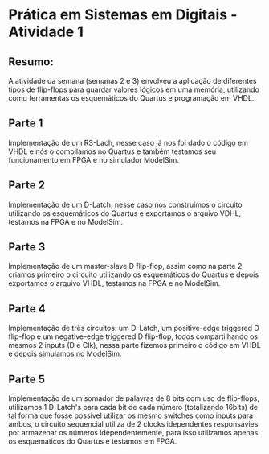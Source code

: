 # Prática em Sistemas em Digitais - Atividade 1

## Resumo:
A atividade da semana (semanas 2 e 3) envolveu a aplicação de diferentes tipos de flip-flops para guardar valores lógicos em uma memória, utilizando como ferramentas os esquemáticos do Quartus e programação em VHDL.

## Parte 1
Implementação de um RS-Lach, nesse caso já nos foi dado o código em VHDL e nós o compilamos no Quartus e também testamos seu funcionamento em FPGA e no simulador ModelSim.

## Parte 2
Implementação de um D-Latch, nesse caso nós construímos o circuito utilizando os esquemáticos do Quartus e exportamos o arquivo VDHL, testamos na FPGA e no ModelSim.

## Parte 3
Implementação de um master-slave D flip-flop, assim como na parte 2, criamos primeiro o circuito utilizando os esquemáticos do Quartus e depois exportamos o arquivo VHDL, testamos na FPGA e no ModelSim.

## Parte 4
Implementação de três circuitos: um D-Latch, um positive-edge triggered D flip-flop e um negative-edge triggered D flip-flop, todos compartilhando os mesmos 2 inputs (D e Clk), nessa parte fizemos primeiro o código em VHDL e depois simulamos no ModelSim.

## Parte 5
Implementação de um somador de palavras de 8 bits com uso de flip-flops, utilizamos 1 D-Latch's para cada bit de cada número (totalizando 16bits) de tal forma que fosse possível utilizar os mesmo switches como inputs para ambos, o circuito sequencial utiliza de 2 clocks idependentes responsávies por armazenar os números idependentemente, para isso utilizamos apenas os esquemáticos do Quartus e testamos em FPGA.
